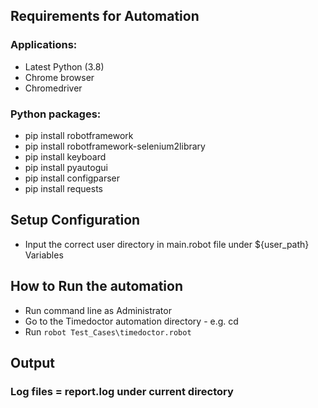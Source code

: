 ## Requirements for Automation
### Applications:
* Latest Python (3.8)
* Chrome browser
* Chromedriver

### Python packages:
* pip install robotframework
* pip install robotframework-selenium2library
* pip install keyboard
* pip install pyautogui
* pip install configparser
* pip install requests

## Setup Configuration
* Input the correct user directory in main.robot file under ${user_path} Variables

## How to Run the automation
* Run command line as Administrator 
* Go to the Timedoctor automation directory - e.g. cd <Timedoctor automation directory>
* Run `robot Test_Cases\timedoctor.robot`

## Output
### Log files = report.log under current directory

